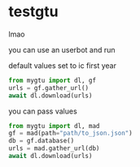 # testgtu
lmao


you can use an userbot and run

default values set to ic first year

```py
from mygtu import dl, gf
urls = gf.gather_url()
await dl.download(urls)
```

you can pass values

```py
from mygtu import dl, mad
gf = mad(path="path/to_json.json")
db = gf.database()
urls = mad.gather_url(db)
await dl.download(urls)
```
